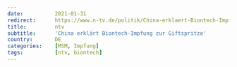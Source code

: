 ```yaml
---
date:          2021-01-31
redirect:      https://www.n-tv.de/politik/China-erklaert-Biontech-Impfung-zur-Giftspritze-article22323254.html
title:         ntv
subtitle:      'China erklärt Biontech-Impfung zur Giftspritze'
country:       DE
categories:    [MSM, Impfung]
tags:          [ntv, biontech]
---
```

